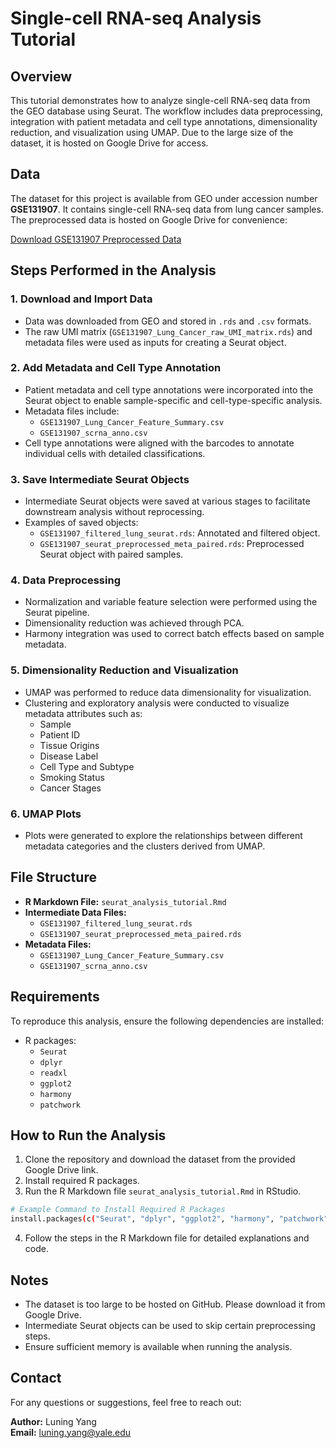 # Single-cell RNA-seq Analysis Tutorial

## Overview
This tutorial demonstrates how to analyze single-cell RNA-seq data from the GEO database using Seurat. The workflow includes data preprocessing, integration with patient metadata and cell type annotations, dimensionality reduction, and visualization using UMAP. Due to the large size of the dataset, it is hosted on Google Drive for access.

## Data
The dataset for this project is available from GEO under accession number **GSE131907**. It contains single-cell RNA-seq data from lung cancer samples. The preprocessed data is hosted on Google Drive for convenience:

[Download GSE131907 Preprocessed Data]()

## Steps Performed in the Analysis

### 1. Download and Import Data
- Data was downloaded from GEO and stored in `.rds` and `.csv` formats.
- The raw UMI matrix (`GSE131907_Lung_Cancer_raw_UMI_matrix.rds`) and metadata files were used as inputs for creating a Seurat object.

### 2. Add Metadata and Cell Type Annotation
- Patient metadata and cell type annotations were incorporated into the Seurat object to enable sample-specific and cell-type-specific analysis.
- Metadata files include:
  - `GSE131907_Lung_Cancer_Feature_Summary.csv`
  - `GSE131907_scrna_anno.csv`
- Cell type annotations were aligned with the barcodes to annotate individual cells with detailed classifications.

### 3. Save Intermediate Seurat Objects
- Intermediate Seurat objects were saved at various stages to facilitate downstream analysis without reprocessing.
- Examples of saved objects:
  - `GSE131907_filtered_lung_seurat.rds`: Annotated and filtered object.
  - `GSE131907_seurat_preprocessed_meta_paired.rds`: Preprocessed Seurat object with paired samples.

### 4. Data Preprocessing
- Normalization and variable feature selection were performed using the Seurat pipeline.
- Dimensionality reduction was achieved through PCA.
- Harmony integration was used to correct batch effects based on sample metadata.

### 5. Dimensionality Reduction and Visualization
- UMAP was performed to reduce data dimensionality for visualization.
- Clustering and exploratory analysis were conducted to visualize metadata attributes such as:
  - Sample
  - Patient ID
  - Tissue Origins
  - Disease Label
  - Cell Type and Subtype
  - Smoking Status
  - Cancer Stages

### 6. UMAP Plots
- Plots were generated to explore the relationships between different metadata categories and the clusters derived from UMAP.

## File Structure
- **R Markdown File:** `seurat_analysis_tutorial.Rmd`
- **Intermediate Data Files:**
  - `GSE131907_filtered_lung_seurat.rds`
  - `GSE131907_seurat_preprocessed_meta_paired.rds`
- **Metadata Files:**
  - `GSE131907_Lung_Cancer_Feature_Summary.csv`
  - `GSE131907_scrna_anno.csv`

## Requirements
To reproduce this analysis, ensure the following dependencies are installed:

- R packages:
  - `Seurat`
  - `dplyr`
  - `readxl`
  - `ggplot2`
  - `harmony`
  - `patchwork`

## How to Run the Analysis
1. Clone the repository and download the dataset from the provided Google Drive link.
2. Install required R packages.
3. Run the R Markdown file `seurat_analysis_tutorial.Rmd` in RStudio.

```bash
# Example Command to Install Required R Packages
install.packages(c("Seurat", "dplyr", "ggplot2", "harmony", "patchwork"))
```

4. Follow the steps in the R Markdown file for detailed explanations and code.

## Notes
- The dataset is too large to be hosted on GitHub. Please download it from Google Drive.
- Intermediate Seurat objects can be used to skip certain preprocessing steps.
- Ensure sufficient memory is available when running the analysis.

## Contact
For any questions or suggestions, feel free to reach out:

**Author:** Luning Yang  
**Email:** luning.yang@yale.edu

